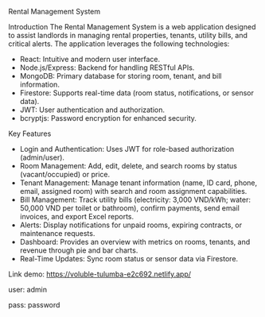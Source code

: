 Rental Management System

Introduction
The Rental Management System is a web application designed to assist landlords in managing rental properties, tenants, utility bills, and critical alerts. The application leverages the following technologies:
 - React: Intuitive and modern user interface.
 - Node.js/Express: Backend for handling RESTful APIs.
 - MongoDB: Primary database for storing room, tenant, and bill information.
 - Firestore: Supports real-time data (room status, notifications, or sensor data).
 - JWT: User authentication and authorization.
 - bcryptjs: Password encryption for enhanced security.

Key Features
 - Login and Authentication: Uses JWT for role-based authorization (admin/user).
 - Room Management: Add, edit, delete, and search rooms by status (vacant/occupied) or price.
 - Tenant Management: Manage tenant information (name, ID card, phone, email, assigned room) with search and room assignment capabilities.
 - Bill Management: Track utility bills (electricity: 3,000 VND/kWh; water: 50,000 VND per toilet or bathroom), confirm payments, send email invoices, and export Excel reports.
 - Alerts: Display notifications for unpaid rooms, expiring contracts, or maintenance requests.
 - Dashboard: Provides an overview with metrics on rooms, tenants, and revenue through pie and bar charts.
 - Real-Time Updates: Sync room status or sensor data via Firestore.

Link demo: https://voluble-tulumba-e2c692.netlify.app/

user: admin

pass: password
